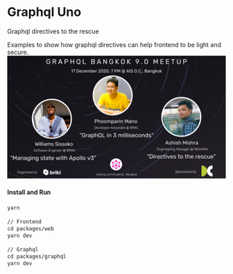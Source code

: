 # Graphql Uno
Graphql directives to the rescue

Examples to show how graphql directives can help frontend to be light and secure.
![GraphQL Meetup](packages/web/public/poster.png)

#### Install and Run
```
yarn

// Frontend
cd packages/web
yarn dev

// Graphql
cd packages/graphql
yarn dev
```

